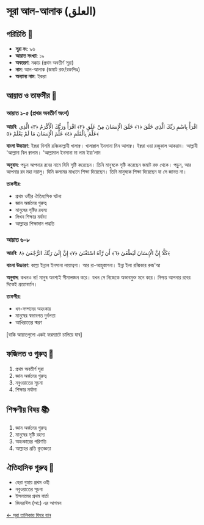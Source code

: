 # সূরা আল-আলাক (العلق)

## পরিচিতি 📝
- **সূরা নং**: ৯৬
- **আয়াত সংখ্যা**: ১৯
- **অবতরণ**: মক্কায় (প্রথম অবতীর্ণ সূরা)
- **নাম**: আল-আলাক (জমাট রক্ত/রক্তপিণ্ড)
- **অন্যান্য নাম**: ইকরা

## আয়াত ও তাফসীর 📖

### আয়াত ১-৫ (প্রথম অবতীর্ণ অংশ)
**আরবি**:
اقْرَأْ بِاسْمِ رَبِّكَ الَّذِي خَلَقَ ﴿١﴾ خَلَقَ الْإِنسَانَ مِنْ عَلَقٍ ﴿٢﴾ اقْرَأْ وَرَبُّكَ الْأَكْرَمُ ﴿٣﴾ الَّذِي عَلَّمَ بِالْقَلَمِ ﴿٤﴾ عَلَّمَ الْإِنسَانَ مَا لَمْ يَعْلَمْ ﴿٥﴾

**বাংলা উচ্চারণ**:
ইক্বরা বিসমি রব্বিকাল্লাযী খালাক্ব। খালাক্বাল ইনসানা মিন আলাক্ব। ইক্বরা ওয়া রব্বুকাল আকরাম। আল্লাযী 'আল্লামা বিল ক্বালাম। 'আল্লামাল ইনসানা মা লাম ইয়া'লাম

**অনুবাদ**:
পড়ুন আপনার রবের নামে যিনি সৃষ্টি করেছেন। তিনি মানুষকে সৃষ্টি করেছেন জমাট রক্ত থেকে। পড়ুন, আর আপনার রব মহা দয়ালু। যিনি কলমের মাধ্যমে শিক্ষা দিয়েছেন। তিনি মানুষকে শিক্ষা দিয়েছেন যা সে জানত না।

**তাফসীর**:
- প্রথম ওহীর ঐতিহাসিক ঘটনা
- জ্ঞান অর্জনের গুরুত্ব
- মানুষের সৃষ্টির রহস্য
- লিখন শিক্ষার মর্যাদা
- আল্লাহর শিক্ষাদান পদ্ধতি

### আয়াত ৬-৮
**আরবি**:
كَلَّا إِنَّ الْإِنسَانَ لَيَطْغَىٰ ﴿٦﴾ أَن رَّآهُ اسْتَغْنَىٰ ﴿٧﴾ إِنَّ إِلَىٰ رَبِّكَ الرُّجْعَىٰ ﴿٨﴾

**বাংলা উচ্চারণ**:
কাল্লা ইন্নাল ইনসানা লায়াত্বগা। আর রা-আহুস্তাগনা। ইন্না ইলা রব্বিকার রুজ'আ

**অনুবাদ**:
কখনও না! মানুষ অবশ্যই সীমালঙ্ঘন করে। যখন সে নিজেকে অভাবমুক্ত মনে করে। নিশ্চয় আপনার রবের দিকেই প্রত্যাবর্তন।

**তাফসীর**:
- ধন-সম্পদের অহংকার
- মানুষের স্বভাবগত দুর্বলতা
- আখিরাতের স্মরণ

[বাকি আয়াতগুলো একই ফরম্যাটে চালিয়ে যাব]

## ফজিলত ও গুরুত্ব 🌟
1. প্রথম অবতীর্ণ সূরা
2. জ্ঞান অর্জনের গুরুত্ব
3. নবুওয়াতের সূচনা
4. শিক্ষার মর্যাদা

## শিক্ষণীয় বিষয় 📚
1. জ্ঞান অর্জনের গুরুত্ব
2. মানুষের সৃষ্টি রহস্য
3. অহংকারের পরিণতি
4. আল্লাহর প্রতি কৃতজ্ঞতা

## ঐতিহাসিক গুরুত্ব 🕌
- হেরা গুহায় প্রথম ওহী
- নবুওয়াতের সূচনা
- ইসলামের প্রথম বার্তা
- জিবরাঈল (আ:) এর আগমন

[← সূরা তালিকায় ফিরে যান](../quran-bangla.md) 